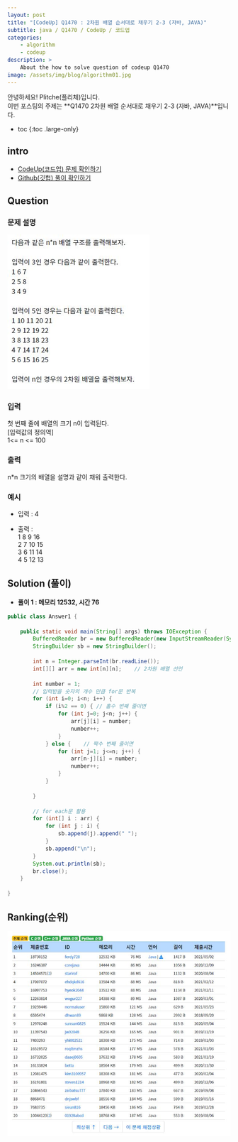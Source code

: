 ```yaml
---
layout: post
title: "[CodeUp] Q1470 : 2차원 배열 순서대로 채우기 2-3 (자바, JAVA)"
subtitle: java / Q1470 / CodeUp / 코드업
categories:
    - algorithm
    - codeup
description: >
    About the how to solve question of codeup Q1470
image: /assets/img/blog/algorithm01.jpg
---
```


안녕하세요! Plitche(플리체)입니다.  
이번 포스팅의 주제는 **Q1470 2차원 배열 순서대로 채우기 2-3 (자바, JAVA)**입니다.

* toc
{:toc .large-only}

## intro
* [CodeUp(코드업) 문제 확인하기](https://codeup.kr/problem.php?id=1470)  
* [Github(깃헙) 풀이 확인하기](https://github.com/plitche/CodeUp_Solution/tree/master/Q1401~Q1500/Q1470)  

## Question
### 문제 설명
![](/assets/post/codeup/Q1400~Q1499/20211026_01/01.JPG)  

### 입력
첫 번째 줄에 배열의 크기 n이 입력된다.  
[입력값의 정의역]  
1<= n <= 100  

### 출력
n*n 크기의 배열을 설명과 같이 채워 출력한다.  

### 예시
* 입력 : 4  

* 출력 :  
1 8 9 16  
2 7 10 15  
3 6 11 14  
4 5 12 13  

## Solution (풀이)
* **풀이 1 : 메모리 12532, 시간 76**  

```java
public class Answer1 {

    public static void main(String[] args) throws IOException {
        BufferedReader br = new BufferedReader(new InputStreamReader(System.in));
        StringBuilder sb = new StringBuilder();
        
        int n = Integer.parseInt(br.readLine());
        int[][] arr = new int[n][n];	// 2차원 배열 선언
        
        int number = 1;
        // 입력받을 숫자의 개수 만큼 for문 반복
        for (int i=0; i<n; i++) {
        	if (i%2 == 0) {	// 홀수 번째 줄이면
        		for (int j=0; j<n; j++) {
            		arr[j][i] = number;
            		number++;
            	}	
        	} else {	// 짝수 번째 줄이면
        		for (int j=1; j<=n; j++) {
            		arr[n-j][i] = number;
            		number++;
            	}
        	}
        	
        }
        
        // for each문 활용
        for (int[] i : arr) {
        	for (int j : i) {
        		sb.append(j).append(" ");
        	}
        	sb.append("\n");
        }
        System.out.println(sb);
        br.close();
    }
    	 
}
```  

## Ranking(순위)
![](/assets/post/codeup/Q1400~Q1499/20211026_01/03.JPG)  